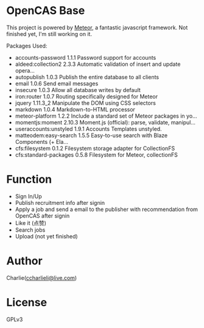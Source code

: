 # OpenCAS Base

This project is powered by [Meteor](https://www.meteor.com), a fantastic javascript framework.
Not finished yet, I'm still working on it.

Packages Used:
- accounts-password      1.1.1  Password support for accounts
- aldeed:collection2     2.3.3  Automatic validation of insert and update opera...
- autopublish            1.0.3  Publish the entire database to all clients
- email                  1.0.6  Send email messages
- insecure               1.0.3  Allow all database writes by default
- iron:router            1.0.7  Routing specifically designed for Meteor
- jquery                 1.11.3_2  Manipulate the DOM using CSS selectors
- markdown               1.0.4  Markdown-to-HTML processor
- meteor-platform        1.2.2  Include a standard set of Meteor packages in yo...
- momentjs:moment        2.10.3  Moment.js (official): parse, validate, manipul...
- useraccounts:unstyled  1.9.1  Accounts Templates unstyled.
- matteodem:easy-search  1.5.5  Easy-to-use search with Blaze Components (+ Ela...
- cfs:filesystem         0.1.2  Filesystem storage adapter for CollectionFS
- cfs:standard-packages  0.5.8  Filesystem for Meteor, collectionFS



# Function
- Sign In/Up
- Publish recruitment info after signin
- Apply a job and send a email to the publisher with recommendation from OpenCAS after signin
- Like it (点赞)
- Search jobs
- Upload (not yet finished)

# Author

Charlie(ccharlieli@live.com)

# License

GPLv3
